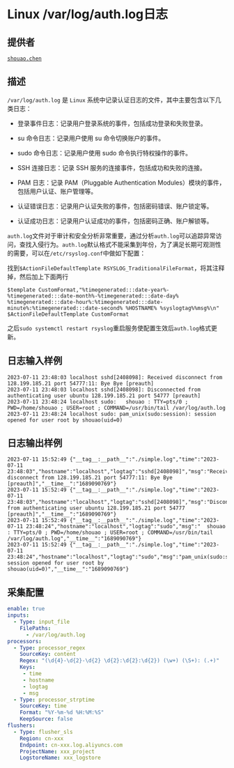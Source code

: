 # Linux /var/log/auth.log日志

## 提供者

[`shouao.chen`](https://github.com/shouao)

## 描述

`/var/log/auth.log` 是 `Linux` 系统中记录认证日志的文件，其中主要包含以下几类日志：

- 登录事件日志：记录用户登录系统的事件，包括成功登录和失败登录。

- su 命令日志：记录用户使用 su 命令切换账户的事件。

- sudo 命令日志：记录用户使用 sudo 命令执行特权操作的事件。

- SSH 连接日志：记录 SSH 服务的连接事件，包括成功和失败的连接。

- PAM 日志：记录 PAM（Pluggable Authentication Modules）模块的事件，包括用户认证、账户管理等。

- 认证错误日志：记录用户认证失败的事件，包括密码错误、账户锁定等。

- 认证成功日志：记录用户认证成功的事件，包括密码正确、账户解锁等。

`auth.log`文件对于审计和安全分析非常重要，通过分析`auth.log`可以追踪异常访问，查找入侵行为。`auth.log`默认格式不能采集到年份，为了满足长期可观测性的需要，可以在`/etc/rsyslog.conf`中做如下配置：

找到`$ActionFileDefaultTemplate RSYSLOG_TraditionalFileFormat`，将其注释掉，然后加上下面两行

```plain
$template CustomFormat,"%timegenerated:::date-year%-%timegenerated:::date-month%-%timegenerated:::date-day% %timegenerated:::date-hour%:%timegenerated:::date-minute%:%timegenerated:::date-second% %HOSTNAME% %syslogtag%%msg%\n"
$ActionFileDefaultTemplate CustomFormat
```

之后`sudo systemctl restart rsyslog`重启服务使配置生效后`auth.log`格式更新。

## 日志输入样例

```plain
2023-07-11 23:48:03 localhost sshd[2408098]: Received disconnect from 128.199.185.21 port 54777:11: Bye Bye [preauth]
2023-07-11 23:48:03 localhost sshd[2408098]: Disconnected from authenticating user ubuntu 128.199.185.21 port 54777 [preauth]
2023-07-11 23:48:24 localhost sudo:   shouao : TTY=pts/0 ; PWD=/home/shouao ; USER=root ; COMMAND=/usr/bin/tail /var/log/auth.log
2023-07-11 23:48:24 localhost sudo: pam_unix(sudo:session): session opened for user root by shouao(uid=0)
```

## 日志输出样例

```plain
2023-07-11 15:52:49 {"__tag__:__path__":"./simple.log","time":"2023-07-11 23:48:03","hostname":"localhost","logtag":"sshd[2408098]","msg":"Received disconnect from 128.199.185.21 port 54777:11: Bye Bye [preauth]","__time__":"1689090769"}
2023-07-11 15:52:49 {"__tag__:__path__":"./simple.log","time":"2023-07-11 23:48:03","hostname":"localhost","logtag":"sshd[2408098]","msg":"Disconnected from authenticating user ubuntu 128.199.185.21 port 54777 [preauth]","__time__":"1689090769"}
2023-07-11 15:52:49 {"__tag__:__path__":"./simple.log","time":"2023-07-11 23:48:24","hostname":"localhost","logtag":"sudo","msg":"  shouao : TTY=pts/0 ; PWD=/home/shouao ; USER=root ; COMMAND=/usr/bin/tail /var/log/auth.log","__time__":"1689090769"}
2023-07-11 15:52:49 {"__tag__:__path__":"./simple.log","time":"2023-07-11 23:48:24","hostname":"localhost","logtag":"sudo","msg":"pam_unix(sudo:session): session opened for user root by shouao(uid=0)","__time__":"1689090769"}
```

## 采集配置

```yaml
enable: true
inputs:
  - Type: input_file
    FilePaths: 
      - /var/log/auth.log
processors:
  - Type: processor_regex
    SourceKey: content
    Regex: "(\d{4}-\d{2}-\d{2} \d{2}:\d{2}:\d{2}) (\w+) (\S+): (.+)"
    Keys:
     - time
     - hostname
     - logtag
     - msg
  - Type: processor_strptime
    SourceKey: time
    Format: "%Y-%m-%d %H:%M:%S"
    KeepSource: false
flushers:
  - Type: flusher_sls
    Region: cn-xxx
    Endpoint: cn-xxx.log.aliyuncs.com
    ProjectName: xxx_project
    LogstoreName: xxx_logstore
```
